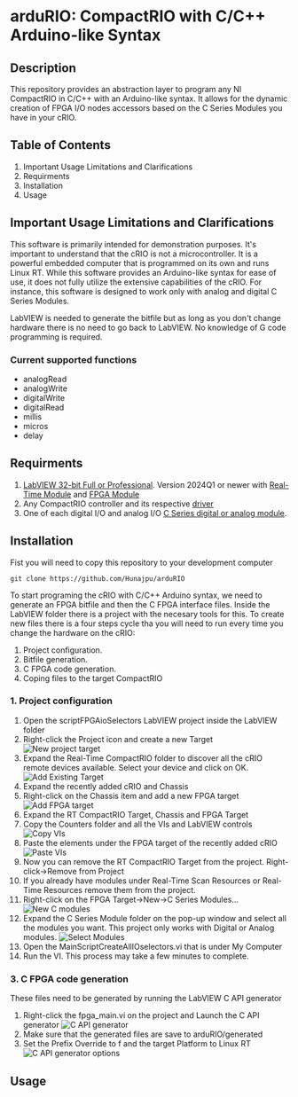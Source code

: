 # arduRIO: CompactRIO with C/C++ Arduino-like Syntax

## Description
This repository provides an abstraction layer to program any NI CompactRIO in C/C++ with an Arduino-like syntax. It allows for the dynamic creation of FPGA I/O nodes accessors based on the C Series Modules you have in your cRIO.

## Table of Contents
1. Important Usage Limitations and Clarifications
2. Requirments
3. Installation
4. Usage

## Important Usage Limitations and Clarifications
 This software is primarily intended for demonstration purposes. It's important to understand that the cRIO is not a microcontroller. It is a powerful embedded computer that is programmed on its own and runs Linux RT. While this software provides an Arduino-like syntax for ease of use, it does not fully utilize the extensive capabilities of the cRIO. For instance, this software is designed to work only with analog and digital C Series Modules.

LabVIEW is needed to generate the bitfile but as long as you don't change hardware there is no need to go back to LabVIEW. No knowledge of G code programming is required.

### Current supported functions
- analogRead
- analogWrite
- digitalWrite
- digitalRead
- millis
- micros
- delay

## Requirments
1. [LabVIEW 32-bit Full or Professional](https://www.ni.com/en/support/downloads/software-products/download.labview.html?cid=PSEA-7013q000001fLK5AAM-CONS-GOGSE_161597904920&utm_keyword=labview&gad_source=1&gclid=Cj0KCQjw0MexBhD3ARIsAEI3WHJJsbhO7ZvzJ5xcJvW01WwYK918yAw1gjPAeJdG61ADrE_NOkB35dMaApt1EALw_wcB#521715&s_kwcid=AL!6304!3!691563588225!b!!g!!labview). Version 2024Q1 or newer with [Real-Time Module](https://www.ni.com/en/support/downloads/software-products/download.labview-real-time-module.html#521698) and [FPGA Module](https://www.ni.com/en/support/downloads/software-products/download.labview-fpga-module.html#521573)
2. Any CompactRIO controller and its respective [driver](https://www.ni.com/en/support/downloads/drivers/download.ni-compactrio.html#521567)
3. One of each digital I/O and analog I/O [C Series digital or analog module](https://www.ni.com/en/shop/compactrio/compactrio-modules.html?cid=PSEA-7013q000001fLK0AAM-CONS-GOGSE_150020924350&utm_keyword=compactrio&gad_source=1&gclid=Cj0KCQjw0MexBhD3ARIsAEI3WHJiXqoEIcHlKRhIbWARgY2qKxSminZvY4gc-yZFIB_ykB0WXxAeSl0aAh8UEALw_wcB).

## Installation
Fist you will need to copy this repository to your development computer

`git clone https://github.com/Hunajpu/arduRIO`

To start programing the cRIO with C/C++ Arduino syntax, we need to generate an FPGA bitfile and then the C FPGA interface files. Inside the LabVIEW folder there is a project with the necesary tools for this. To create new files there is a four steps cycle tha you will need to run every time you change the hardware on the cRIO:
1. Project configuration.
2. Bitfile generation.
3. C FPGA code generation.
4. Coping files to the target CompactRIO

### 1. Project configuration
1. Open the scriptFPGAioSelectors LabVIEW project inside the LabVIEW folder
2. Right-click the Project icon and create a new Target
![New project target](/LabVIEW/images/NewTarget.png)
3. Expand the Real-Time CompactRIO folder to discover all the cRIO remote devices available. Select your device and click on OK.
![Add Existing Target](/LabVIEW/images/AddExistingTarget.png)
4. Expand the recently added cRIO and Chassis
5. Right-click on the Chassis item and add a new FPGA target
![Add FPGA target](/LabVIEW/images/AddFPGAtarget.png)
6. Expand the RT CompactRIO Target, Chassis and FPGA Target
7. Copy the Counters folder and all the VIs and LabVIEW controls
![Copy VIs](/LabVIEW/images/CopyVIs.png)
8. Paste the elements under the FPGA target of the recently added cRIO
![Paste VIs](/LabVIEW/images/PasteVIs.png)
9. Now you can remove the RT CompactRIO Target from the project. Right-click->Remove from Project
10. If you already have modules under Real-Time Scan Resources or Real-Time Resources remove them from the project.
11. Right-click on the FPGA Target->New->C Series Modules...
![New C modules](/LabVIEW/images/NewCmodules.png)
13. Expand the C Series Module folder on the pop-up window and select all the modules you want. This project only works with Digital or Analog modules.
![Select Modules](/LabVIEW/images/SelectModules.png)
14. Open the MainScriptCreateAllIOselectors.vi that is under My Computer
15. Run the VI. This process may take a few minutes to complete.




### 3. C FPGA code generation
These files need to be generated by running the LabVIEW C API generator
1. Right-click the fpga_main.vi on the project and Launch the C API generator
![C API generator](/LabVIEW/images/launchCgenerator.png)
2. Make sure that the generated files are save to arduRIO/generated
3. Set the Prefix Override to f and the target Platform to Linux RT
![C API generator options](/LabVIEW/images/APIGeneratorOptions.png)

## Usage
